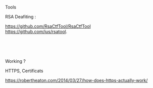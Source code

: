 Tools 

RSA Deafiting : <br />

https://github.com/RsaCtfTool/RsaCtfTool <br />
https://github.com/ius/rsatool.

<br /><br /><br />



Working ? <br />

HTTPS, Certificats <br />

https://robertheaton.com/2014/03/27/how-does-https-actually-work/ <br />
